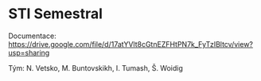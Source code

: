 # STI Semestral

Documentace: https://drive.google.com/file/d/17atYVlt8cGtnEZFHtPN7k_FyTzIBltcv/view?usp=sharing

Tým: N. Vetsko, M. Buntovskikh, I. Tumash, Š. Woidig
